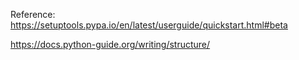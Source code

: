 Reference:
https://setuptools.pypa.io/en/latest/userguide/quickstart.html#beta 

https://docs.python-guide.org/writing/structure/ 